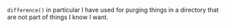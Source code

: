 `difference()` in particular I have used for purging things in a
directory that are not part of things I know I want.
